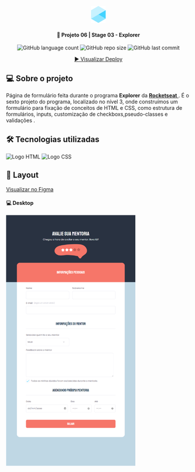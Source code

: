 <div align="center">
  <img alt="Logo Explorer" title="Explorer" src="./assets/readme/Logo1.png">
</div>
	
<h4 align="center"> 
	🚀 Projeto 06 | Stage 03 - Explorer
</h4>

<div align="center">
  <img alt="GitHub language count" src="">

  <img alt="GitHub repo size" src="">
  
  <img alt="GitHub last commit" src="">
  
  <a href=""> ▶️ Visualizar Deploy </a>
</div>

<h2 align=left> 💻 Sobre o projeto </h3>
<p> Página de formulário feita durante o programa <strong>Explorer</strong> da <a href="https://www.rocketseat.com.br/"> <strong>Rocketseat</strong> </a>. É o sexto projeto do programa, localizado no nível 3, onde construímos um formulário para fixação de conceitos de HTML e CSS, como estrutura de formulários, inputs, customização de checkboxs,pseudo-classes e validações .<p>
  
<h2 align=left> 🛠 Tecnologias utilizadas </h3>

<div align=left>
  <img alt="Logo HTML" src="https://img.shields.io/badge/HTML5-E34F26?style=for-the-badge&logo=html5&logoColor=white">
  <img alt="Logo CSS" src="https://img.shields.io/badge/CSS-239120?&style=for-the-badge&logo=css3&logoColor=white">
</div>

<h2 align=left> 🎨 Layout </h2>
<a href="https://www.figma.com/file/smMdUvT85x9A1b8jtYYih5/Stage-03---Formul%C3%A1rio-avan%C3%A7ado-(Copy)?node-id=10%3A17"> Visualizar no Figma </a>

<h4>💻 Desktop </h4>

<img alt="Versão Desktop" title="Desktop" src="./assets/readme/Desktop.png" width="70%">

